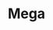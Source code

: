 ---
title: Mega
description: The largest Arduino form factor with a lot of GPIOs.
businessUnit: maker
anchor: mega-family
---